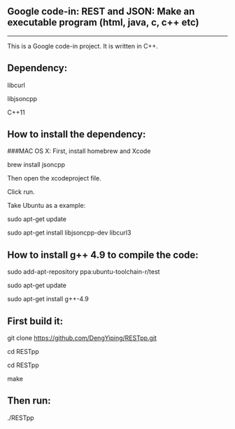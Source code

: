 Google code-in: REST and JSON: Make an executable program (html, java, c, c++ etc)
-------------
-------------

This is a Google code-in project. It is written in C++.

Dependency:
----------
libcurl

libjsoncpp

C++11

How to install the dependency:
---------------------------
###MAC OS X:
First, install homebrew and Xcode

brew install jsoncpp

Then open the xcodeproject file.

Click run.

Take Ubuntu as a example:

sudo apt-get update

sudo apt-get install libjsoncpp-dev libcurl3

How to install g++ 4.9 to compile the code:
------------------------

sudo add-apt-repository ppa:ubuntu-toolchain-r/test

sudo apt-get update

sudo apt-get install g++-4.9

First build it:
---------------

git clone https://github.com/DengYiping/RESTpp.git

cd RESTpp

cd RESTpp

make

Then run:
--------

./RESTpp

